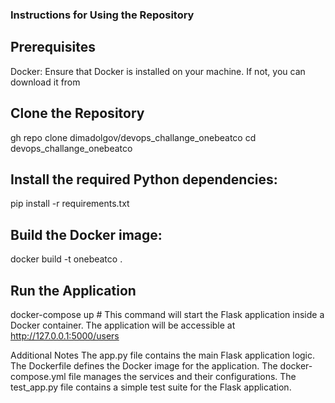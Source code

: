 ### Instructions for Using the Repository

## Prerequisites
  Docker: Ensure that Docker is installed on your machine. If not, you can download it from 

## Clone the Repository
  gh repo clone dimadolgov/devops_challange_onebeatco
  cd devops_challange_onebeatco

## Install the required Python dependencies:
  pip install -r requirements.txt

## Build the Docker image:
  docker build -t onebeatco .

## Run the Application
  docker-compose up # This command will start the Flask application inside a Docker container. The application will be accessible at http://127.0.0.1:5000/users




Additional Notes
The app.py file contains the main Flask application logic.
The Dockerfile defines the Docker image for the application.
The docker-compose.yml file manages the services and their configurations.
The test_app.py file contains a simple test suite for the Flask application.

